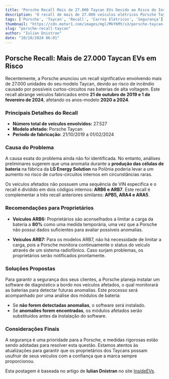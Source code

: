 ```yaml
---
title: 'Porsche Recall Mais de 27.000 Taycan EVs Devido ao Risco de Incêndio na Bateria'
description: 'O recall de mais de 27.000 veículos elétricos Porsche Taycan foi emitido devido a um risco potencial de incêndio nas baterias. Descubra os detalhes sobre a situação, as medidas a serem tomadas pelos proprietários e as soluções propostas pela montadora.'
tags: ['Porsche', 'Taycan', 'Recall', 'Carros Elétricos', 'Segurança']
thumbnail: "https://cdn.motor1.com/images/mgl/MkY6MY/s3/porsche-taycan-recalled-for-battery-fire-risk.jpg"
slug: "porsche-recall-taycan"
author: "Iulian Dnistran"
date: "10/10/2024 06:01"
---
```


## Porsche Recall: Mais de 27.000 Taycan EVs em Risco

Recentemente, a Porsche anunciou um recall significativo envolvendo mais de 27.000 unidades do seu modelo Taycan, devido ao risco de incêndio causado por possíveis curtos-circuitos nas baterias de alta voltagem. Este recall abrange veículos fabricados entre **21 de outubro de 2019 e 1 de fevereiro de 2024**, afetando os anos-modelo **2020 a 2024**.

### Principais Detalhes do Recall
- **Número total de veículos envolvidos:** 27.527
- **Modelo afetado:** Porsche Taycan
- **Período de fabricação:** 21/10/2019 a 01/02/2024

### Causa do Problema
A causa exata do problema ainda não foi identificada. No entanto, análises preliminares sugerem que uma anomalia durante a **produção das células de bateria** na fábrica da **LG Energy Solution** na Polônia poderia levar a um aumento no risco de curtos-circuitos internos em circunstâncias raras. 

Os veículos afetados não possuem uma sequência de VIN específica e o recall é dividido em dois códigos internos: **ARB6 e ARB7**. Este recall é complementar a três recall anteriores similares: **APB5, ARA4 e ARA5**.

### Recomendações para Proprietários
- **Veículos ARB6:** Proprietários são aconselhados a limitar a carga da bateria a **80%** como uma medida temporária, uma vez que a Porsche não possui dados suficientes para avaliar possíveis anomalias.

- **Veículos ARB7:** Para os modelos ARB7, não há necessidade de limitar a carga, pois a Porsche monitora continuamente o status do veículo através de um sistema radiofônico. Caso surjam problemas, os proprietários serão notificados prontamente.

### Soluções Propostas
Para garantir a segurança dos seus clientes, a Porsche planeja instalar um software de diagnóstico a bordo nos veículos afetados, o qual monitorará as baterias para detectar futuras anomalias. Este processo será acompanhado por uma análise dos módulos de bateria:
- Se **não forem detectadas anomalias**, o software será instalado.
- Se **anomalies forem encontradas**, os módulos afetados serão substituídos antes da instalação do software.

### Considerações Finais
A segurança é uma prioridade para a Porsche, e medidas rigorosas estão sendo adotadas para resolver esta questão. Estamos atentos às atualizações para garantir que os proprietários dos Taycans possam usufruir de seus veículos com a confiança que a marca sempre proporcionou.

Esta postagem é baseada no artigo de **Iulian Dnistran** no site [InsideEVs](https://insideevs.com/news/736702/porsche-taycan-battery-fire-recall/).